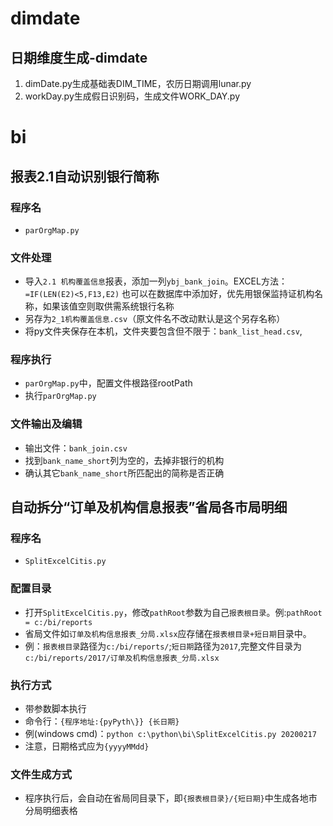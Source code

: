 # dimdate 
## 日期维度生成-dimdate
1. dimDate.py生成基础表DIM_TIME，农历日期调用lunar.py
2. workDay.py生成假日识别码，生成文件WORK_DAY.py

# bi
## 报表2.1自动识别银行简称
### 程序名
- `parOrgMap.py`
### 文件处理
- 导入`2.1 机构覆盖信息`报表，添加一列`ybj_bank_join`。EXCEL方法：`=IF(LEN(E2)<5,F13,E2)`
也可以在数据库中添加好，优先用银保监持证机构名称，如果该值空则取供需系统银行名称
- 另存为`2_1机构覆盖信息.csv`（原文件名不改动默认是这个另存名称）
- 将py文件夹保存在本机，文件夹要包含但不限于：`bank_list_head.csv`,
### 程序执行
- `parOrgMap.py`中，配置文件根路径rootPath
- 执行`parOrgMap.py`
### 文件输出及编辑
- 输出文件：`bank_join.csv`
- 找到`bank_name_short`列为空的，去掉非银行的机构
- 确认其它`bank_name_short`所匹配出的简称是否正确
## 自动拆分“订单及机构信息报表”省局各市局明细
### 程序名
- `SplitExcelCitis.py`
### 配置目录
- 打开`SplitExcelCitis.py`，修改`pathRoot`参数为自己`报表根目录`。例:`pathRoot = c:/bi/reports`
- 省局文件如`订单及机构信息报表_分局.xlsx`应存储在`报表根目录+短日期`目录中。
- 例：`报表根目录`路径为`c:/bi/reports/`;`短日期`路径为`2017`,完整文件目录为`c:/bi/reports/2017/订单及机构信息报表_分局.xlsx`
### 执行方式
- 带参数脚本执行
- 命令行：`{程序地址:{pyPyth\}} {长日期}`
- 例(windows cmd)：`python c:\python\bi\SplitExcelCitis.py 20200217`
- 注意，日期格式应为`{yyyyMMdd}`
### 文件生成方式
- 程序执行后，会自动在省局同目录下，即`{报表根目录}/{短日期}`中生成各地市分局明细表格

